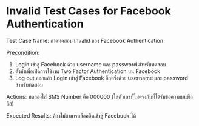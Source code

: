 # Invalid Test Cases for Facebook Authentication

Test Case Name: กาดทดสอบ Invalid ของ Facebook Authentication 

Precondition: 
1. Login เข้าสู่ Facebook ด้วย username และ password สำหรับทดสอบ
2. ตั้งค่าเพื่อเปิดการใช้งาน Two Factor Authentication บน Facebook 
3. Log out ออกแล้ว Login เข้าสู่ Facebook อีกครั้งด้วย username และ password สำหรับทดสอบ

Actions: ทดลองใส่ SMS Number คือ 000000 (ใส่ตัวเลขที่ไม่ตรงกับที่ได้รับข้อความบนมือถือ)

Expected Results: ต้องไม่สามารถล็อคอินเข้าสู่ Facebook ได้
